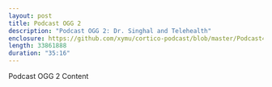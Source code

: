 ```yaml
---
layout: post
title: Podcast OGG 2
description: "Podcast OGG 2: Dr. Singhal and Telehealth"
enclosure: https://github.com/xymu/cortico-podcast/blob/master/Podcast4.ogg?raw=true
length: 33861888
duration: "35:16"
---
```

Podcast OGG 2 Content

